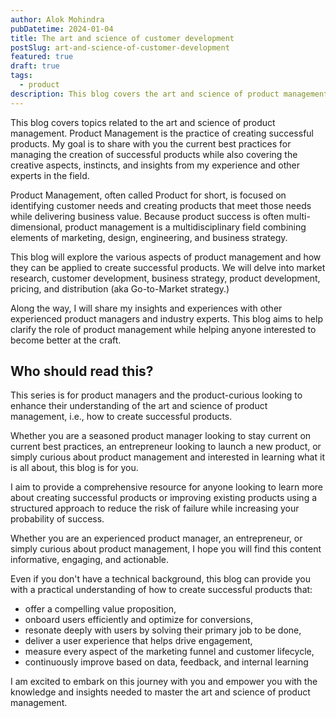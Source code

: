 ```yaml
---
author: Alok Mohindra
pubDatetime: 2024-01-04
title: The art and science of customer development
postSlug: art-and-science-of-customer-development
featured: true
draft: true
tags:
  - product
description: This blog covers the art and science of product management as practiced by companies pursuing a product-led growth strategy
---
```


This blog covers topics related to the art and science of product management. Product Management is the practice of creating successful products. My goal is to share with you the current best practices for managing the creation of successful products while also covering the creative aspects, instincts, and insights from my experience and other experts in the field.

Product Management, often called Product for short, is focused on identifying customer needs and creating products that meet those needs while delivering business value. Because product success is often multi-dimensional, product management is a multidisciplinary field combining elements of marketing, design, engineering, and business strategy. 

This blog will explore the various aspects of product management and how they can be applied to create successful products. We will delve into market research, customer development, business strategy, product development, pricing, and distribution (aka Go-to-Market strategy.)

Along the way, I will share my insights and experiences with other experienced product managers and industry experts. This blog aims to help clarify the role of product management while helping anyone interested to become better at the craft.

## Who should read this?

This series is for product managers and the product-curious looking to enhance their understanding of the art and science of product management, i.e., how to create successful products. 

Whether you are a seasoned product manager looking to stay current on current best practices, an entrepreneur looking to launch a new product, or simply curious about product management and interested in learning what it is all about, this blog is for you.

I aim to provide a comprehensive resource for anyone looking to learn more about creating successful products or improving existing products using a structured approach to reduce the risk of failure while increasing your probability of success.

Whether you are an experienced product manager, an entrepreneur, or simply curious about product management,  I hope you will find this content informative, engaging, and actionable.

Even if you don't have a technical background, this blog can provide you with a practical understanding of how to create successful products that:
* offer a compelling value proposition,
* onboard users efficiently and optimize for conversions,
* resonate deeply with users by solving their primary job to be done, 
* deliver a user experience that helps drive engagement,  
* measure every aspect of the marketing funnel and customer lifecycle,
* continuously improve based on data, feedback, and internal learning

I am excited to embark on this journey with you and empower you with the knowledge and insights needed to master the art and science of product management. 